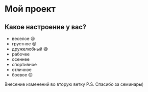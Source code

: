 # Мой проект

## Какое настроение у вас?

- веселое :smiley:
- грустное :unamused:
- дружелюбный :sweat_smile:
- рабочее
- осеннее
- спортивное
- отличное
- боевое :angry:

Внесение изменений во вторую ветку
P.S. Спасибо за семинары)
